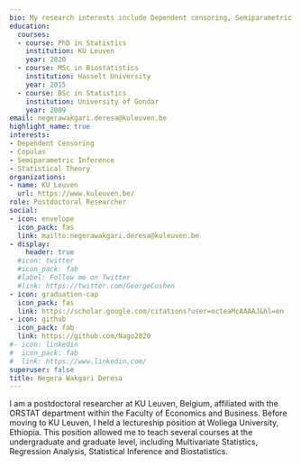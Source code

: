 ```yaml
---
bio: My research interests include Dependent censoring, Semiparametric  modelling, Survival analysis, Competing risks and copulas.
education:
  courses:
  - course: PhD in Statistics
    institution: KU Leuven
    year: 2020
  - course: MSc in Biostatistics
    institution: Hasselt University
    year: 2015
  - course: BSc in Statistics
    institution: University of Gondar
    year: 2009
email: negerawakgari.deresa@kuleuven.be
highlight_name: true
interests:
- Dependent Censoring
- Copulas
- Semiparametric Inference
- Statistical Theory
organizations:
- name: KU Leuven
  url: https://www.kuleuven.be/
role: Postdoctoral Researcher
social:
- icon: envelope
  icon_pack: fas
  link: mailto:negerawakgari.deresa@kuleuven.be 
- display:
    header: true
  #icon: twitter
  #icon_pack: fab
  #label: Follow me on Twitter
  #link: https://twitter.com/GeorgeCushen
- icon: graduation-cap
  icon_pack: fas
  link: https://scholar.google.com/citations?user=octeaMcAAAAJ&hl=en
- icon: github
  icon_pack: fab
  link: https://github.com/Nago2020
#- icon: linkedin
#  icon_pack: fab
#  link: https://www.linkedin.com/
superuser: false
title: Negera Wakgari Deresa
---
```


I am a postdoctoral researcher at KU Leuven, Belgium, affiliated with the ORSTAT department within the Faculty of Economics and Business. Before moving to KU Leuven, I held a lectureship position at Wollega University, Ethiopia. This position allowed me to teach several courses at the undergraduate and graduate level, including Multivariate Statistics, Regression Analysis, Statistical Inference and Biostatistics. 

